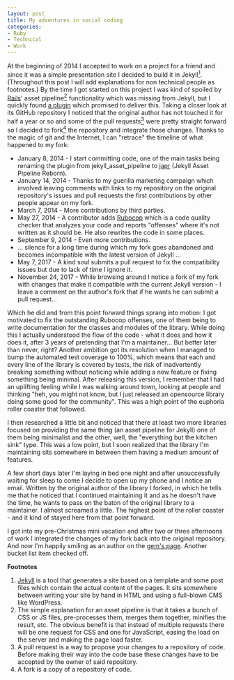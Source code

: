 ```yaml
---
layout: post
title: My adventures in social coding
categories:
- Ruby
- Technical
- Work
---
```

At the beginning of 2014 I accepted to work on a project for a friend and since it was a simple presentation site I decided to build it in Jekyll[<sup>1</sup>](#1). (Throughout this post I will add explanations for non technical people as footnotes.) By the time I got started on this project I was kind of spoiled by [Rails](http://rubyonrails.org/)' asset pipeline[<sup>2</sup>](#2) functionality which was missing from Jekyll, but I quickly found [a plugin](https://github.com/matthodan/jekyll-asset-pipeline) which promised to deliver this. Taking a closer look at its GitHub repository I noticed that the original author has not touched it for half a year or so and some of the pull requests[<sup>3</sup>](#3) were pretty straight forward so I decided to fork[<sup>4</sup>](#4) the repository and integrate those changes. Thanks to the magic of git and the Internet, I can "retrace" the timeline of what happened to my fork:

*   January 8, 2014 - I start committing code, one of the main tasks being renaming the plugin from jekyll\_asset\_pipeline to [japr](https://github.com/janosrusiczki/japr) (Jekyll Asset Pipeline Reborn).
*   January 14, 2014 - Thanks to my guerilla marketing campaign which involved leaving comments with links to my repository on the original repository's issues and pull requests the first contributions by other people appear on my fork.
*   March 7, 2014 - More contributions by third parties.
*   May 27, 2014 - A contributor adds [Rubocop](https://github.com/bbatsov/rubocop) which is a code quality checker that analyzes your code and reports "offenses" where it's not written as it should be. He also rewrites the code in some places.
*   September 9, 2014 - Even more contributions.
*   ... silence for a long time during which my fork goes abandoned and becomes incompatible with the latest version of Jekyll ...
*   May 7, 2017 - A kind soul submits a pull request to fix the compatibility issues but due to lack of time I ignore it.
*   November 24, 2017 - While browsing around I notice a fork of my fork with changes that make it compatible with the current Jekyll version - I leave a comment on the author's fork that if he wants he can submit a pull request...

Which he did and from this point forward things sprang into motion: I got motivated to fix the outstanding Rubocop offenses, one of them being to write documentation for the classes and modules of the library. While doing this I actually understood the flow of the code - what it does and how it does it, after 3 years of pretending that I'm a maintainer... But better later than never, right? Another ambition got its resolution when I managed to bump the automated test coverage to 100%, which means that each and every line of the library is covered by tests, the risk of inadvertently breaking something without noticing while adding a new feature or fixing something being minimal. After releasing this version, I remember that I had an uplifting feeling while I was walking around town, looking at people and thinking "heh, you might not know, but I just released an opensource library doing some good for the community". This was a high point of the euphoria roller coaster that followed.

I then researched a little bit and noticed that there at least two more libraries focused on providing the same thing (an asset pipeline for Jekyll) one of them being minimalist and the other, well, the "everything but the kitchen sink" type. This was a low point, but I soon realized that the library I'm maintaining sits somewhere in between them having a medium amount of features.

A few short days later I'm laying in bed one night and after unsuccessfully waiting for sleep to come I decide to open up my phone and I notice an email. Written by the original author of the library I forked, in which he tells me that he noticed that I continued maintaining it and as he doesn't have the time, he wants to pass on the baton of the original library to a maintainer. I almost screamed a little. The highest point of the roller coaster - and it kind of stayed here from that point forward.

I got into my pre-Christmas mini vacation and after two or three afternoons of work I integrated the changes of my fork back into the original repository. And now I'm happily smiling as an author on the [gem's page](https://rubygems.org/gems/jekyll_asset_pipeline). Another bucket list item checked off.

**Footnotes**

1.  <a id="1"></a> [Jekyll](https://jekyllrb.com/) is a tool that generates a site based on a template and some post files which contain the actual content of the pages. It sits somewhere between writing your site by hand in HTML and using a full-blown CMS like WordPress.
2.  <a id="2"></a> The simple explanation for an asset pipeline is that it takes a bunch of CSS or JS files, pre-processes them, merges them together, minifies the result, etc. The obvious benefit is that instead of multiple requests there will be one request for CSS and one for JavaScript, easing the load on the server and making the page load faster.
3.  <a id="3"></a> A pull request is a way to propose your changes to a repository of code. Before making their way into the code base these changes have to be accepted by the owner of said repository.
4.  <a id="4"></a> A fork is a copy of a repository of code.
